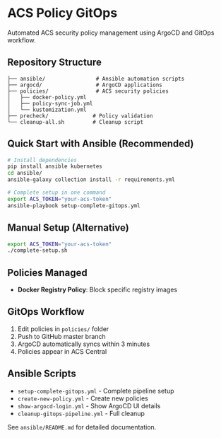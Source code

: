 # ACS Policy GitOps

Automated ACS security policy management using ArgoCD and GitOps workflow.

## Repository Structure
```
├── ansible/                # Ansible automation scripts
├── argocd/                 # ArgoCD applications
├── policies/               # ACS security policies
│   ├── docker-policy.yml
│   ├── policy-sync-job.yml
│   └── kustomization.yml
├── precheck/              # Policy validation
└── cleanup-all.sh         # Cleanup script
```

## Quick Start with Ansible (Recommended)
```bash
# Install dependencies
pip install ansible kubernetes
cd ansible/
ansible-galaxy collection install -r requirements.yml

# Complete setup in one command
export ACS_TOKEN="your-acs-token"
ansible-playbook setup-complete-gitops.yml
```

## Manual Setup (Alternative)
```bash
export ACS_TOKEN="your-acs-token"
./complete-setup.sh
```

## Policies Managed
- **Docker Registry Policy**: Block specific registry images

## GitOps Workflow
1. Edit policies in `policies/` folder
2. Push to GitHub master branch
3. ArgoCD automatically syncs within 3 minutes
4. Policies appear in ACS Central

## Ansible Scripts
- `setup-complete-gitops.yml` - Complete pipeline setup
- `create-new-policy.yml` - Create new policies
- `show-argocd-login.yml` - Show ArgoCD UI details
- `cleanup-gitops-pipeline.yml` - Full cleanup

See `ansible/README.md` for detailed documentation.
